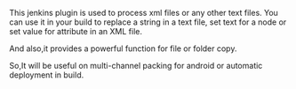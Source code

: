 This jenkins plugin is used to process xml files or any other text files.
You can use it in your build to replace a string in a text file,
set text for a node or set value for attribute in an XML file.

And also,it provides a powerful function for file or folder copy.

So,It will be useful on multi-channel packing for android or automatic deployment in build.
